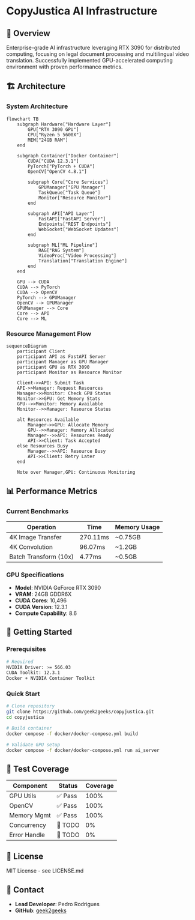 # CopyJustica AI Infrastructure

## 🚀 Overview
Enterprise-grade AI infrastructure leveraging RTX 3090 for distributed computing, focusing on legal document processing and multilingual video translation. Successfully implemented GPU-accelerated computing environment with proven performance metrics.

## 🏗 Architecture

### System Architecture
```mermaid
flowchart TB
    subgraph Hardware["Hardware Layer"]
        GPU["RTX 3090 GPU"]
        CPU["Ryzen 5 5600X"]
        MEM["24GB RAM"]
    end

    subgraph Container["Docker Container"]
        CUDA["CUDA 12.3.1"]
        PyTorch["PyTorch + CUDA"]
        OpenCV["OpenCV 4.8.1"]
        
        subgraph Core["Core Services"]
            GPUManager["GPU Manager"]
            TaskQueue["Task Queue"]
            Monitor["Resource Monitor"]
        end
        
        subgraph API["API Layer"]
            FastAPI["FastAPI Server"]
            Endpoints["REST Endpoints"]
            WebSocket["WebSocket Updates"]
        end
        
        subgraph ML["ML Pipeline"]
            RAG["RAG System"]
            VideoProc["Video Processing"]
            Translation["Translation Engine"]
        end
    end

    GPU --> CUDA
    CUDA --> PyTorch
    CUDA --> OpenCV
    PyTorch --> GPUManager
    OpenCV --> GPUManager
    GPUManager --> Core
    Core --> API
    Core --> ML
```

### Resource Management Flow
```mermaid
sequenceDiagram
    participant Client
    participant API as FastAPI Server
    participant Manager as GPU Manager
    participant GPU as RTX 3090
    participant Monitor as Resource Monitor

    Client->>API: Submit Task
    API->>Manager: Request Resources
    Manager->>Monitor: Check GPU Status
    Monitor->>GPU: Get Memory Stats
    GPU-->>Monitor: Memory Available
    Monitor-->>Manager: Resource Status
    
    alt Resources Available
        Manager->>GPU: Allocate Memory
        GPU-->>Manager: Memory Allocated
        Manager-->>API: Resources Ready
        API->>Client: Task Accepted
    else Resources Busy
        Manager-->>API: Resource Busy
        API->>Client: Retry Later
    end

    Note over Manager,GPU: Continuous Monitoring
```

## 📊 Performance Metrics

### Current Benchmarks
| Operation | Time | Memory Usage |
|-----------|------|--------------|
| 4K Image Transfer | 270.11ms | ~0.75GB |
| 4K Convolution | 96.07ms | ~1.2GB |
| Batch Transform (10x) | 4.77ms | ~0.5GB |

### GPU Specifications
- **Model**: NVIDIA GeForce RTX 3090
- **VRAM**: 24GB GDDR6X
- **CUDA Cores**: 10,496
- **CUDA Version**: 12.3.1
- **Compute Capability**: 8.6

## 🚀 Getting Started

### Prerequisites
```bash
# Required
NVIDIA Driver: >= 566.03
CUDA Toolkit: 12.3.1
Docker + NVIDIA Container Toolkit
```

### Quick Start
```bash
# Clone repository
git clone https://github.com/geek2geeks/copyjustica.git
cd copyjustica

# Build container
docker compose -f docker/docker-compose.yml build

# Validate GPU setup
docker compose -f docker/docker-compose.yml run ai_server
```

## 🧪 Test Coverage

| Component | Status | Coverage |
|-----------|---------|----------|
| GPU Utils | ✅ Pass | 100% |
| OpenCV | ✅ Pass | 100% |
| Memory Mgmt | ✅ Pass | 100% |
| Concurrency | 🚧 TODO | 0% |
| Error Handle | 🚧 TODO | 0% |

## 📝 License
MIT License - see LICENSE.md

## 👥 Contact
- **Lead Developer**: Pedro Rodrigues
- **GitHub**: [geek2geeks](https://github.com/geek2geeks)